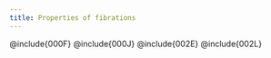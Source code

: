 ```yaml
---
title: Properties of fibrations
---
```


@include{000F}
@include{000J}
@include{002E}
@include{002L}
